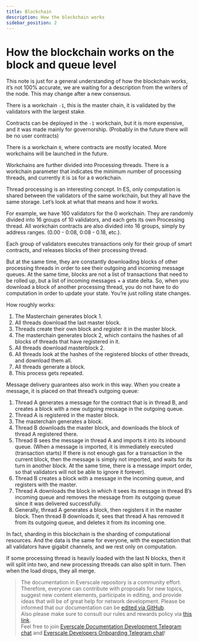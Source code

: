 ```yaml
---
title: Blockchain
description: How the blockchain works
sidebar_position: 2
---
```


# How the blockchain works on the block and queue level

This note is just for a general understanding of how the blockchain works, it’s not 100% accurate, we are waiting for a description from the writers of the node. This may change after a new consensus.

There is a workchain `-1`, this is the master chain, it is validated by the validators with the largest stake.

Contracts can be deployed in the `-1` workchain, but it is more expensive, and it was made mainly for governorship. (Probably in the future there will be no user contracts)

There is a workchain `0`, where contracts are mostly located. More workchains will be launched in the future.

Workchains are further divided into Processing threads. There is a workchain parameter that indicates the minimum number of processing threads, and currently it is `16` for a `0` workchain.

Thread processing is an interesting concept. In ES, only computation is shared between the validators of the same workchain, but they all have the same storage. Let’s look at what that means and how it works.

For example, we have 160 validators for the 0 workchain. They are randomly divided into 16 groups of 10 validators, and each gets its own Processing thread. All workchain contracts are also divided into 16 groups, simply by address ranges. (0.00 - 0:08, 0:08 - 0.18, etc.).

Each group of validators executes transactions only for their group of smart contracts, and releases blocks of their processing thread.

But at the same time, they are constantly downloading blocks of other processing threads in order to see their outgoing and incoming message queues. At the same time, blocks are not a list of transactions that need to be rolled up, but a list of incoming messages + a state delta. So, when you download a block of another processing thread, you do not have to do computation in order to update your state. You’re just rolling state changes.

How roughly works:

1. The Masterchain generates block 1.
2. All threads download the last master block.
3. Threads create their own block and register it in the master block.
4. The masterchain generates block 2, which contains the hashes of all blocks of threads that have registered in it.
5. All threads download masterblock 2.
6. All threads look at the hashes of the registered blocks of other threads, and download them all.
7. All threads generate a block.
8. This process gets repeated.

Message delivery guarantees also work in this way. When you create a message, it is placed on that thread’s outgoing queue:

1. Thread A generates a message for the contract that is in thread B, and creates a block with a new outgoing message in the outgoing queue.
2. Thread A is registered in the master block.
3. The masterchain generates a block.
4. Thread B downloads the master block, and downloads the block of thread A registered there.
5. Thread B sees the message in thread A and imports it into its inbound queue. (When a message is imported, it is immediately executed (transaction starts) If there is not enough gas for a transaction in the current block, then the message is simply not imported, and waits for its turn in another block. At the same time, there is a message import order, so that validators will not be able to ignore it forever).
6. Thread B creates a block with a message in the incoming queue, and registers with the master.
7. Thread A downloads the block in which it sees its message in thread B’s incoming queue and removes the message from its outgoing queue since it was delivered successfully.
8. Generally, thread A generates a block, then registers it in the master block. Then thread B downloads it, sees that thread A has removed it from its outgoing queue, and deletes it from its incoming one.

In fact, sharding in this blockchain is the sharding of computational resources. And the data is the same for everyone, with the expectation that all validators have gigabit channels, and we rest only on computation.

If some processing thread is heavily loaded with the last N blocks, then it will split into two, and new processing threads can also split in turn. Then when the load drops, they all merge.

>  The documentation in Everscale repository is a community effort. Therefore, everyone can contribute with proposals for new topics, suggest new content elements, participate in editing, and provide ideas that will be of great help for network development.
Please be informed that our documentation can be [edited via GitHub](https://github.com/everscale-org/docs/issues).  
  Also please make sure to consult our rules and rewards policy via [this link](https://docs.everscale.network/contribute/hot-streams/documentations).  
  Feel free to join [Everscale Documentation Development Telegram chat](https://t.me/+C2IpQXWZtCwxYzEy) and [Everscale Developers Onboarding Telegram chat](https://t.me/+Vca1Gs6uPzIyNWVi)!